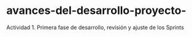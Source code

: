 # avances-del-desarrollo-proyecto-
Actividad 1. Primera fase de desarrollo, revisión y ajuste de los Sprints

